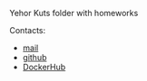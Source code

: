 Yehor Kuts folder with homeworks

Contacts:
- [mail](mailto:liraykh@gmail.com)
- [github](https://github.com/LirayKH)
- [DockerHub](https://hub.docker.com/u/kutsegor)
